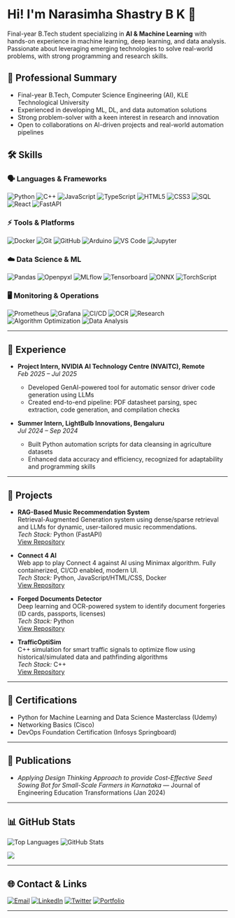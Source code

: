 # Hi! I'm Narasimha Shastry B K 👋

Final-year B.Tech student specializing in **AI & Machine Learning** with hands-on experience in machine learning, deep learning, and data analysis. Passionate about leveraging emerging technologies to solve real-world problems, with strong programming and research skills.

## 💼 Professional Summary

- Final-year B.Tech, Computer Science Engineering (AI), KLE Technological University
- Experienced in developing ML, DL, and data automation solutions
- Strong problem-solver with a keen interest in research and innovation
- Open to collaborations on AI-driven projects and real-world automation pipelines

## 🛠️ Skills

### 🗣️ Languages & Frameworks

![Python](https://img.shields.io/badge/python-3670A0?style=for-the-badge&logo=python&logoColor=ffdd54)
![C++](https://img.shields.io/badge/c++-00599C?style=for-the-badge&logo=cplusplus)
![JavaScript](https://img.shields.io/badge/javascript-F7DF1E?style=for-the-badge&logo=javascript&logoColor=323330)
![TypeScript](https://img.shields.io/badge/typescript-007ACC?style=for-the-badge&logo=typescript&logoColor=white)
![HTML5](https://img.shields.io/badge/html5-E34F26?style=for-the-badge&logo=html5)
![CSS3](https://img.shields.io/badge/css3-1572B6?style=for-the-badge&logo=css3&logoColor=white)
![SQL](https://img.shields.io/badge/sql-4479A1?style=for-the-badge&logo=postgresql)
![React](https://img.shields.io/badge/react-20232A?style=for-the-badge&logo=react)
![FastAPI](https://img.shields.io/badge/fastapi-09B3AF?style=for-the-badge&logo=fastapi&logoColor=white)

### ⚡️ Tools & Platforms

![Docker](https://img.shields.io/badge/docker-2496ED?style=for-the-badge&logo=docker&logoColor=white)
![Git](https://img.shields.io/badge/git-F05032?style=for-the-badge&logo=git)
![GitHub](https://img.shields.io/badge/github-181717?style=for-the-badge&logo=github)
![Arduino](https://img.shields.io/badge/arduino-00979D?style=for-the-badge&logo=arduino&logoColor=white)
![VS Code](https://img.shields.io/badge/vscode-007ACC?style=for-the-badge&logo=visual-studio-code)
![Jupyter](https://img.shields.io/badge/jupyter-F37626?style=for-the-badge&logo=jupyter&logoColor=white)

### ☁️ Data Science & ML

![Pandas](https://img.shields.io/badge/pandas-150458?style=for-the-badge&logo=pandas)
![Openpyxl](https://img.shields.io/badge/openpyxl-32CD32?style=for-the-badge)
![MLflow](https://img.shields.io/badge/mlflow-027dfd?style=for-the-badge&logo=mlflow&logoColor=white)
![Tensorboard](https://img.shields.io/badge/tensorboard-FF6F00?style=for-the-badge&logo=tensorflow&logoColor=white)
![ONNX](https://img.shields.io/badge/onnx-0053c8?style=for-the-badge&logo=onnx&logoColor=white)
![TorchScript](https://img.shields.io/badge/torchscript-EE4C2C?style=for-the-badge&logo=pytorch&logoColor=white)

### 🖥️ Monitoring & Operations

![Prometheus](https://img.shields.io/badge/prometheus-E6522C?style=for-the-badge&logo=prometheus&logoColor=white)
![Grafana](https://img.shields.io/badge/grafana-F46800?style=for-the-badge&logo=grafana&logoColor=white)
![CI/CD](https://img.shields.io/badge/ci/cd-000?style=for-the-badge)
![OCR](https://img.shields.io/badge/ocr-008080?style=for-the-badge)
![Research](https://img.shields.io/badge/research-4B0082?style=for-the-badge)
![Algorithm Optimization](https://img.shields.io/badge/algorithm%20optimization-20B2AA?style=for-the-badge)
![Data Analysis](https://img.shields.io/badge/data%20analysis-3050E6?style=for-the-badge)

---

## 🏢 Experience

- **Project Intern, NVIDIA AI Technology Centre (NVAITC), Remote**  
  *Feb 2025 – Jul 2025*  
  - Developed GenAI-powered tool for automatic sensor driver code generation using LLMs  
  - Created end-to-end pipeline: PDF datasheet parsing, spec extraction, code generation, and compilation checks

- **Summer Intern, LightBulb Innovations, Bengaluru**  
  *Jul 2024 – Sep 2024*  
  - Built Python automation scripts for data cleansing in agriculture datasets  
  - Enhanced data accuracy and efficiency, recognized for adaptability and programming skills

---

## 🚀 Projects

- **RAG-Based Music Recommendation System**  
  Retrieval-Augmented Generation system using dense/sparse retrieval and LLMs for dynamic, user-tailored music recommendations.  
  *Tech Stack:* Python (FastAPI)  
  [View Repository](https://github.com/yourusername/music-recommendation-system)

- **Connect 4 AI**  
  Web app to play Connect 4 against AI using Minimax algorithm. Fully containerized, CI/CD enabled, modern UI.  
  *Tech Stack:* Python, JavaScript/HTML/CSS, Docker  
  [View Repository](https://github.com/yourusername/connect4-ai)

- **Forged Documents Detector**  
  Deep learning and OCR-powered system to identify document forgeries (ID cards, passports, licenses)  
  *Tech Stack:* Python  
  [View Repository](https://github.com/yourusername/forged-document-detector)

- **TrafficOptiSim**  
  C++ simulation for smart traffic signals to optimize flow using historical/simulated data and pathfinding algorithms  
  *Tech Stack:* C++  
  [View Repository](https://github.com/yourusername/trafficoptisim)

<!-- Replace the above URLs with your actual GitHub repos! -->

---

## 📜 Certifications

- Python for Machine Learning and Data Science Masterclass (Udemy)  
- Networking Basics (Cisco)  
- DevOps Foundation Certification (Infosys Springboard)

---

## 🏅 Publications

- *Applying Design Thinking Approach to provide Cost-Effective Seed Sowing Bot for Small-Scale Farmers in Karnataka* — Journal of Engineering Education Transformations (Jan 2024)

---

## 📊 GitHub Stats

![Top Languages](https://github-readme-stats.vercel.app/api/top-langs/?username=NARAsimha654&layout=compact&theme=react)
![GitHub Stats](https://github-readme-stats.vercel.app/api?username=NARAsimha654&show_icons=true&count_private=true&theme=react)

<a href="https://github.com/NARAsimha654">
  <img align="center" src="https://github-readme-activity-graph.cyclic.app/graph?username=NARAsimha654&theme=react-dark" />
</a>

---

## 🌐 Contact & Links

[![Email](https://img.shields.io/badge/email-EA4335?style=for-the-badge&logo=gmail&logoColor=white)](mailto:your.email@example.com)
[![LinkedIn](https://img.shields.io/badge/linkedin-0A66C2?style=for-the-badge&logo=linkedin&logoColor=white)](https://www.linkedin.com/in/yourprofile/)
[![Twitter](https://img.shields.io/badge/twitter-1DA1F2?style=for-the-badge&logo=twitter)](https://twitter.com/yourprofile)
[![Portfolio](https://img.shields.io/badge/portfolio-000?style=for-the-badge)](https://yourportfolio.com)

---
